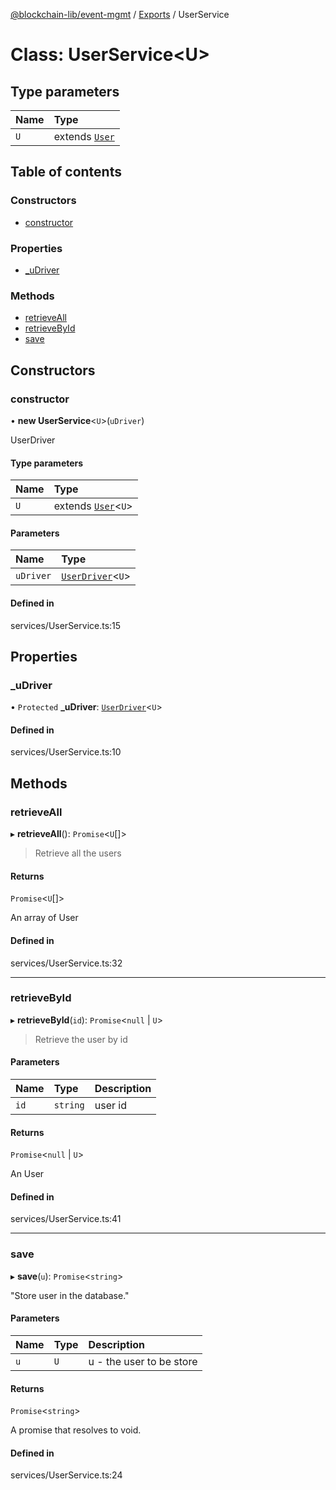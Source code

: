 [@blockchain-lib/event-mgmt](../README.md) / [Exports](../modules.md) / UserService

# Class: UserService<U\>

## Type parameters

| Name | Type |
| :------ | :------ |
| `U` | extends [`User`](User.md) |

## Table of contents

### Constructors

- [constructor](UserService.md#constructor)

### Properties

- [\_uDriver](UserService.md#_udriver)

### Methods

- [retrieveAll](UserService.md#retrieveall)
- [retrieveById](UserService.md#retrievebyid)
- [save](UserService.md#save)

## Constructors

### constructor

• **new UserService**<`U`\>(`uDriver`)

UserDriver

#### Type parameters

| Name | Type |
| :------ | :------ |
| `U` | extends [`User`](User.md)<`U`\> |

#### Parameters

| Name | Type |
| :------ | :------ |
| `uDriver` | [`UserDriver`](../interfaces/UserDriver.md)<`U`\> |

#### Defined in

services/UserService.ts:15

## Properties

### \_uDriver

• `Protected` **\_uDriver**: [`UserDriver`](../interfaces/UserDriver.md)<`U`\>

#### Defined in

services/UserService.ts:10

## Methods

### retrieveAll

▸ **retrieveAll**(): `Promise`<`U`[]\>

> Retrieve all the users

#### Returns

`Promise`<`U`[]\>

An array of User

#### Defined in

services/UserService.ts:32

___

### retrieveById

▸ **retrieveById**(`id`): `Promise`<``null`` \| `U`\>

> Retrieve the user by id

#### Parameters

| Name | Type | Description |
| :------ | :------ | :------ |
| `id` | `string` | user id |

#### Returns

`Promise`<``null`` \| `U`\>

An User

#### Defined in

services/UserService.ts:41

___

### save

▸ **save**(`u`): `Promise`<`string`\>

"Store user in the database."

#### Parameters

| Name | Type | Description |
| :------ | :------ | :------ |
| `u` | `U` | u - the user to be store |

#### Returns

`Promise`<`string`\>

A promise that resolves to void.

#### Defined in

services/UserService.ts:24
